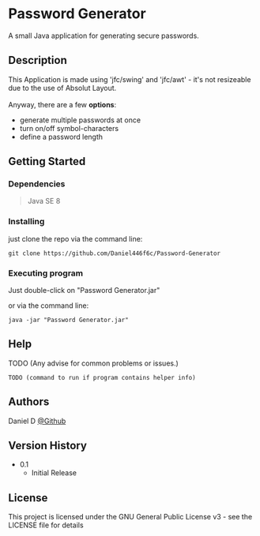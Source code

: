 # Password Generator

A small Java application for generating secure passwords.

## Description

This Application is made using 'jfc/swing' and 'jfc/awt' - it's not resizeable due to the use of Absolut Layout.</br>
</br>
Anyway,
there are a few <b>options</b>:
* generate multiple passwords at once
* turn on/off symbol-characters
* define a password length

## Getting Started

### Dependencies

> Java SE 8

### Installing

just clone the repo via the command line:
```
git clone https://github.com/Daniel446f6c/Password-Generator
```

### Executing program

Just double-click on "Password Generator.jar"

or via the command line:
```
java -jar "Password Generator.jar"
```

## Help

TODO (Any advise for common problems or issues.)
```
TODO (command to run if program contains helper info)
```

## Authors

Daniel D
[@Github](https://github.com/Daniel446f6c/)

## Version History

* 0.1
    * Initial Release

## License

This project is licensed under the GNU General Public License v3  - see the LICENSE file for details
